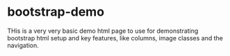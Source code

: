 # bootstrap-demo

THis is a very very basic demo html page to use for demonstrating bootstrap html setup and key features, like columns, image classes and the navigation.
